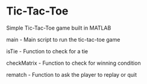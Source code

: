 # Tic-Tac-Toe
Simple Tic-Tac-Toe game built in MATLAB

main - Main script to run the tic-tac-toe game

isTie - Function to check for a tie

checkMatrix - Function to check for winning condition

rematch - Function to ask the player to replay or quit
